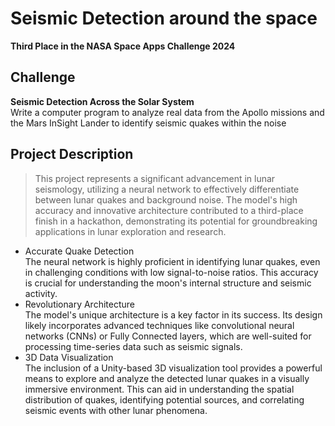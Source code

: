 # Seismic Detection around the space
**Third Place in the NASA Space Apps Challenge 2024**
## Challenge
**Seismic Detection Across the Solar System** <br>
Write a computer program to analyze real data from the Apollo missions and the Mars InSight Lander to identify seismic quakes within the noise
## Project Description
>This project represents a significant advancement in lunar seismology, utilizing a neural network to effectively differentiate between lunar quakes and background noise. The model's high accuracy and innovative architecture contributed to a third-place finish in a hackathon, demonstrating its potential for groundbreaking applications in lunar exploration and research.
- Accurate Quake Detection<br>
  The neural network is highly proficient in identifying lunar quakes, even in challenging conditions with low signal-to-noise ratios. This accuracy is crucial for understanding the moon's internal structure and seismic activity.
- Revolutionary Architecture<br>
 The model's unique architecture is a key factor in its success. Its design likely incorporates advanced techniques like convolutional neural networks (CNNs) or Fully Connected layers, which are well-suited for processing time-series data such as seismic signals.
- 3D Data Visualization<br>
 The inclusion of a Unity-based 3D visualization tool provides a powerful means to explore and analyze the detected lunar quakes in a visually immersive environment. This can aid in understanding the spatial distribution of quakes, identifying potential sources, and correlating seismic events with other lunar phenomena.
